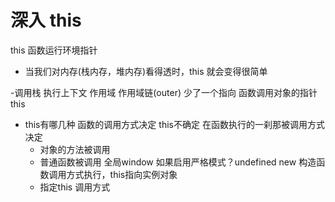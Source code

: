 # 深入 this
  this 函数运行环境指针
  
- 当我们对内存(栈内存，堆内存)看得透时，this 就会变得很简单

-调用栈 执行上下文 作用域 作用域链(outer) 
少了一个指向 函数调用对象的指针 this
- this有哪几种
  函数的调用方式决定 this不确定 在函数执行的一刹那被调用方式决定
  - 对象的方法被调用
  - 普通函数被调用 全局window
    如果启用严格模式？undefined
    new 构造函数调用方式执行，this指向实例对象
  - 指定this 调用方式